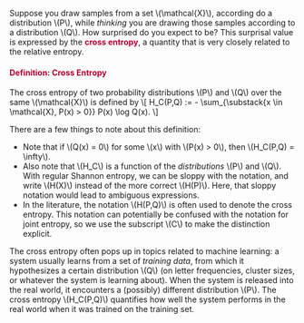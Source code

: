 <p>Suppose you draw samples from a set \(\mathcal{X}\), according do a distribution \(P\), while <i>thinking</i> you are drawing those samples according to a distribution \(Q\). How surprised do you expect to be? This surprisal value is expressed by the <span style="color: #bc0031;"><strong>cross entropy</strong></span>, a quantity that is very closely related to the relative entropy.</p>
<div class="content-box pad-box-mini border border-trbl border-round">
<h4 style="color: #bc0031;"><strong>Definition: Cross Entropy</strong></h4>
The cross entropy of two probability distributions \(P\) and \(Q\) over the same \(\mathcal{X}\) is defined by \[ H_C(P,Q) := - \sum_{\substack{x \in \mathcal{X}, P(x) &gt; 0}} P(x) \log Q(x). \]</div>
<p>There are a few things to note about this definition:</p>
<ul>
<li>Note that if \(Q(x) = 0\) for some \(x\) with \(P(x) &gt; 0\), then \(H_C(P,Q) = \infty\).</li>
<li>Also note that \(H_C\) is a function of the <i>distributions</i> \(P\) and \(Q\). With regular Shannon entropy, we can be sloppy with the notation, and write \(H(X)\) instead of the more correct \(H(P)\). Here, that sloppy notation would lead to ambiguous expressions.</li>
<li>In the literature, the notation \(H(P,Q)\) is often used to denote the cross entropy. This notation can potentially be confused with the notation for joint entropy, so we use the subscript \(C\) to make the distinction explicit.</li>
</ul>
<p>The cross entropy often pops up in topics related to machine learning: a system usually learns from a set of <i>training data</i>, from which it hypothesizes a certain distribution \(Q\) (on letter frequencies, cluster sizes, or whatever the system is learning about). When the system is released into the real world, it encounters a (possibly) different distribution \(P\). The cross entropy \(H_C(P,Q)\) quantifies how well the system performs in the real world when it was trained on the training set.</p>